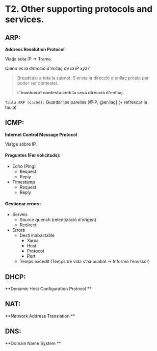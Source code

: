 # T2. Other supporting protocols and services.

## ARP:
**Address Resolution Protocol**

Viatja sota IP -> Trama.

*Quina és la direcció d'enllaç de la IP xyz?*

> Broadcast a tota la subnet. S'envia la direcció d'enllaç pròpia per poder ser contestat.
>
> **L'involucrat contesta amb la seva direcció d'enllaç.**

`Taula ARP (caché):` Guardar les parelles [@IP, @enllaç] (+ refrescar la taula)

## ICMP:
**Internet Control Message Protocol**

Viatge sobre IP.

#### Preguntes (Fer solicituds):
  - Echo (Ping)
    - Request
    - Reply
  - Timestamp
    - Request
    - Reply

#### Gestionar errors:
  - Serveis
    - Source quench (relentizació d'origen)
    - Redirect
  - Errors
    - Destí inabastable
      - Xarxa
      - Host
      - Protocol
      - Port
    - Temps excedit (Temps de vida s'ha acabat -> Informo l'emissor)

## DHCP:
**Dynamic Host Configuration Protocol **


## NAT:
**Network Address Translation **


## DNS:
**Domain Name System **
